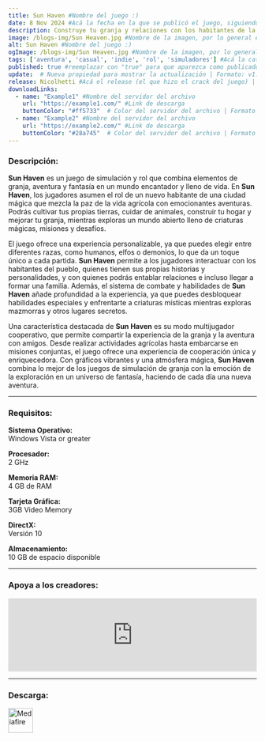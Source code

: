 ```yaml
---
title: Sun Haven #Nombre del juego :)
date: 8 Nov 2024 #Acá la fecha en la que se publicó el juego, siguiendo este formato: Dia "30", Mes "Oct", Año "2024" = como debe quedar: 30 Oct 2024
description: Construye tu granja y relaciones con los habitantes de la ciudad, o sigue adelante en una búsqueda de magia, monstruos y dragones. ¡Sube de nivel a través de un árbol de habilidades en multijugador para 8 personas, o aventúrate solo! #Acá una mini descripción del juego
image: /blogs-img/Sun Heaven.jpg #Nombre de la imagen, por lo general es exactamente el mismo nombre que el juego excluyendo lo ":" (Dos puntos)
alt: Sun Haven #Nombre del juego :)
ogImage: /blogs-img/Sun Heaven.jpg #Nombre de la imagen, por lo general es exactamente el mismo nombre que el juego excluyendo lo ":" (Dos puntos)
tags: ['aventura', 'casual', 'indie', 'rol', 'simuladores'] #Acá la categoría o categorías del juego, si es más de una se coloca en este formato: ['categoría1', 'categoría2']
published: true #reemplazar con "true" para que aparezca como publicado
update:  # Nueva propiedad para mostrar la actualización | Formato: v1.0.0
release: Nicolhetti #Acá el release (el que hizo el crack del juego) | Formato: Nicolhetti
downloadLinks:
  - name: "Example1" #Nombre del servidor del archivo
    url: "https://example1.com/" #Link de descarga
    buttonColor: "#ff5733"  # Color del servidor del archivo | Formato hexadecimal | MediaFire: #0171F0 | Buzzheavier: #FF6600 |
  - name: "Example2" #Nombre del servidor del archivo
    url: "https://example2.com/" #Link de descarga
    buttonColor: "#28a745"  # Color del servidor del archivo | Formato hexadecimal | MediaFire: #0171F0 | Buzzheavier: #FF6600 |
---
```


<!--En VSCode seleccionando una palabra, por ejemplo: "Sun Haven" y apretando Ctrl+F2 se seleccionan todas las palabras iguales-->

### Descripción:
**Sun Haven** es un juego de simulación y rol que combina elementos de granja, aventura y fantasía en un mundo encantador y lleno de vida. En **Sun Haven**, los jugadores asumen el rol de un nuevo habitante de una ciudad mágica que mezcla la paz de la vida agrícola con emocionantes aventuras. Podrás cultivar tus propias tierras, cuidar de animales, construir tu hogar y mejorar tu granja, mientras exploras un mundo abierto lleno de criaturas mágicas, misiones y desafíos.

El juego ofrece una experiencia personalizable, ya que puedes elegir entre diferentes razas, como humanos, elfos o demonios, lo que da un toque único a cada partida. **Sun Haven** permite a los jugadores interactuar con los habitantes del pueblo, quienes tienen sus propias historias y personalidades, y con quienes podrás entablar relaciones e incluso llegar a formar una familia. Además, el sistema de combate y habilidades de **Sun Haven** añade profundidad a la experiencia, ya que puedes desbloquear habilidades especiales y enfrentarte a criaturas místicas mientras exploras mazmorras y otros lugares secretos.

Una característica destacada de **Sun Haven** es su modo multijugador cooperativo, que permite compartir la experiencia de la granja y la aventura con amigos. Desde realizar actividades agrícolas hasta embarcarse en misiones conjuntas, el juego ofrece una experiencia de cooperación única y enriquecedora. Con gráficos vibrantes y una atmósfera mágica, **Sun Haven** combina lo mejor de los juegos de simulación de granja con la emoción de la exploración en un universo de fantasía, haciendo de cada día una nueva aventura.
<!--Prompt para Chat-GPT: Hazme una descripción para el juego "Sun Haven" y cada que menciones "Sun Haven" ponlo en negrita -->

---

### Requisitos:
**Sistema Operativo:**  
Windows Vista or greater

**Procesador:**  
2 GHz

**Memoria RAM:**  
4 GB de RAM

**Tarjeta Gráfica:**  
3GB Video Memory

**DirectX:**  
Versión 10

**Almacenamiento:**  
10 GB de espacio disponible

<!--Si falta o sobra un requisito se quita o se agrega manteniendo el mismo formato-->

---

### Apoya a los creadores:
<iframe src="https://store.steampowered.com/widget/1432860/" frameborder="0" style="background-color: transparent; width: 100% !important; aspect-ratio: 646 / 190;"></iframe>

<!--Reemplazar los numeros (AppID) del juego (en este caso 2668510) por el numero (AppID) correspondiente con el juego a publicar-->
<!--El AppID se encuentra en la URL del Juego en Steam-->

---

### Descarga:

[<img src="https://gist.github.com/cxmeel/0dbc95191f239b631c3874f4ccf114e2/raw/download.svg" alt="Mediafire" height="50" />](https://www.mediafire.com/file/nynnn0v3rka6v3w/Sun_Haven.zip/file)

<!-- # se debe reemplazar por el link de descarga-->

<!--NOMBRE-DEL-SERVICIO se debe reemplazar por el servicio donde está subido el juego-->